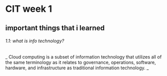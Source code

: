 # CIT week 1 
## important things that i learned 
###### 1.1: what is info technology?
_ Cloud computing is a subset of information technology that utilizes all of the same terminology as it relates to governance, operations, software, hardware, and infrastructure as traditional information technology. _

